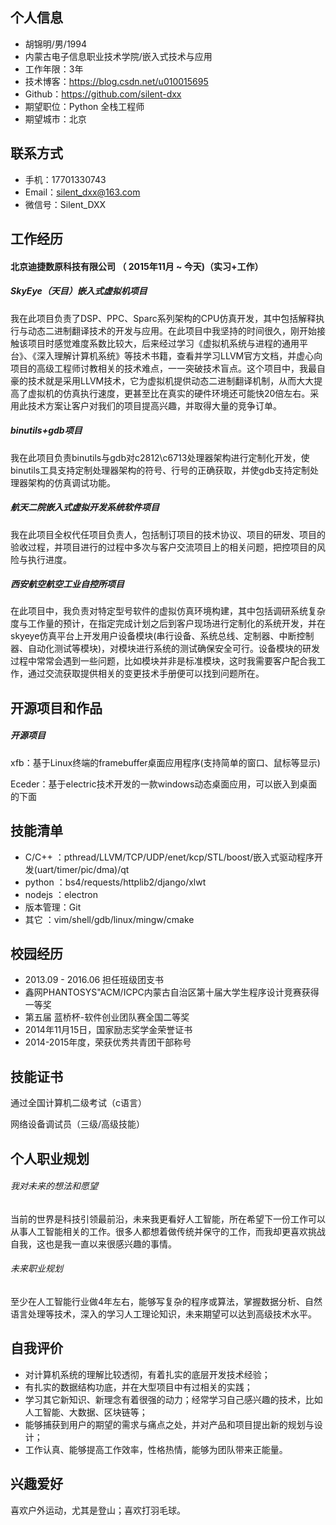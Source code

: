 ## 个人信息
- 胡锦明/男/1994
- 内蒙古电子信息职业技术学院/嵌入式技术与应用
- 工作年限：3年
- 技术博客：https://blog.csdn.net/u010015695
- Github：https://github.com/silent-dxx
- 期望职位：Python 全栈工程师
- 期望城市：北京

## 联系方式

- 手机：17701330743 
- Email：silent_dxx@163.com
- 微信号：Silent_DXX

## 工作经历

#### 北京迪捷数原科技有限公司 （ 2015年11月 ~ 今天)（实习+工作）
##### SkyEye（天目）嵌入式虚拟机项目

我在此项目负责了DSP、PPC、Sparc系列架构的CPU仿真开发，其中包括解释执行与动态二进制翻译技术的开发与应用。在此项目中我坚持的时间很久，刚开始接触该项目时感觉难度系数比较大，后来经过学习《虚拟机系统与进程的通用平台》、《深入理解计算机系统》等技术书籍，查看并学习LLVM官方文档，并虚心向项目的高级工程师讨教相关的技术难点，一一突破技术盲点。这个项目中，我最自豪的技术就是采用LLVM技术，它为虚拟机提供动态二进制翻译机制，从而大大提高了虚拟机的仿真执行速度，更甚至比在真实的硬件环境还可能快20倍左右。采用此技术方案让客户对我们的项目提高兴趣，并取得大量的竞争订单。

##### binutils+gdb项目

我在此项目负责binutils与gdb对c2812\c6713处理器架构进行定制化开发，使binutils工具支持定制处理器架构的符号、行号的正确获取，并使gdb支持定制处理器架构的仿真调试功能。

##### 航天二院嵌入式虚拟开发系统软件项目

我在此项目全权代任项目负责人，包括制订项目的技术协议、项目的研发、项目的验收过程，并项目进行的过程中多次与客户交流项目上的相关问题，把控项目的风险与执行进度。

##### 西安航空航空工业自控所项目

在此项目中，我负责对特定型号软件的虚拟仿真环境构建，其中包括调研系统复杂度与工作量的预计，在指定完成计划之后到客户现场进行定制化的系统开发，并在skyeye仿真平台上开发用户设备模块(串行设备、系统总线、定制器、中断控制器、自动化测试等模块)，对模块进行系统的测试确保安全可行。设备模块的研发过程中常常会遇到一些问题，比如模块并非是标准模块，这时我需要客户配合我工作，通过交流获取提供相关的变更技术手册便可以找到问题所在。

## 开源项目和作品

##### 开源项目

xfb：基于Linux终端的framebuffer桌面应用程序(支持简单的窗口、鼠标等显示)

Eceder：基于electric技术开发的一款windows动态桌面应用，可以嵌入到桌面的下面

## 技能清单

- C/C++     ：pthread/LLVM/TCP/UDP/enet/kcp/STL/boost/嵌入式驱动程序开发(uart/timer/pic/dma)/qt
- python   ：bs4/requests/httplib2/django/xlwt
- nodejs    ：electron
- 版本管理：Git
- 其它        ：vim/shell/gdb/linux/mingw/cmake

## 校园经历

- 2013.09 - 2016.06  担任班级团支书 
- 鑫网PHANTOSYS"ACM/ICPC内蒙古自治区第十届大学生程序设计竞赛获得一等奖
- 第五届 蓝桥杯-软件创业团队赛全国二等奖
- 2014年11月15日，国家励志奖学金荣誉证书
- 2014-2015年度，荣获优秀共青团干部称号

## 技能证书

通过全国计算机二级考试（c语言）

网络设备调试员（三级/高级技能）

## 个人职业规划

###### 我对未来的想法和愿望

当前的世界是科技引领最前沿，未来我更看好人工智能，所在希望下一份工作可以从事人工智能相关的工作。很多人都想着做传统并保守的工作，而我却更喜欢挑战自我，这也是我一直以来很感兴趣的事情。

###### 未来职业规划

至少在人工智能行业做4年左右，能够写复杂的程序或算法，掌握数据分析、自然语言处理等技术，深入的学习人工理论知识，未来期望可以达到高级技术水平。

## 自我评价

- 对计算机系统的理解比较透彻，有着扎实的底层开发技术经验；
- 有扎实的数据结构功底，并在大型项目中有过相关的实践；
- 学习其它新知识、新理念有着很强的动力；经常学习自己感兴趣的技术，比如人工智能、大数据、区块链等；
- 能够捕获到用户的期望的需求与痛点之处，并对产品和项目提出新的规划与设计；
- 工作认真、能够提高工作效率，性格热情，能够为团队带来正能量。

## 兴趣爱好

喜欢户外运动，尤其是登山；喜欢打羽毛球。
